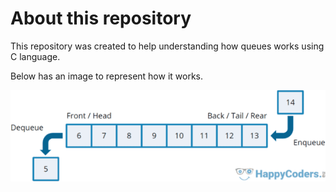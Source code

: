# About this repository

This repository was created to help understanding how queues works using C language.

Below has an image to represent how it works.

<img src="./queues.png" />
